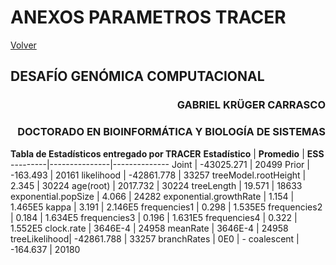 # ANEXOS PARAMETROS TRACER
[Volver](../DESAFIO%20GENOMICA%20COMPUTACIONAL.html)
## DESAFÍO GENÓMICA COMPUTACIONAL ##
<div style="text-align: right">

### GABRIEL KRÜGER CARRASCO ###
### DOCTORADO EN BIOINFORMÁTICA Y BIOLOGÍA DE SISTEMAS ###

</div>

**Tabla de Estadísticos entregado por TRACER**
**Estadístico** |  **Promedio** | **ESS**
---------|---------------|--------------
Joint	| -43025.271	| 20499
Prior	| -163.493		| 20161
likelihood 	| -42861.778	| 33257
treeModel.rootHeight	| 2.345 	| 30224
age(root)	| 2017.732	| 30224
treeLength	| 19.571	| 18633
exponential.popSize	| 4.066	| 24282
exponential.growthRate	| 1.154	| 1.465E5
kappa	| 3.191	| 2.146E5
frequencies1	| 0.298	| 1.535E5
frequencies2	| 0.184	| 1.634E5
frequencies3	| 0.196	| 1.631E5
frequencies4	| 0.322	| 1.552E5
clock.rate 	| 3646E-4	| 24958
meanRate	| 3646E-4	| 24958
treeLikelihood| -42861.788	| 33257
branchRates	| 0E0	| - 
coalescent	| -164.637 | 20180